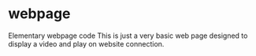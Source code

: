 # webpage
Elementary webpage code
This is just a very basic web page designed to display a video and play on website connection.
